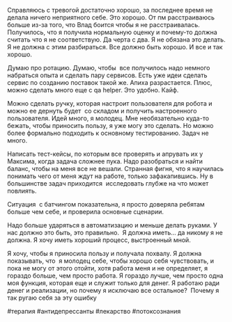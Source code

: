 Cправляюсь с тревогой достаточно хорошо, за последнее время не делала ничего неприятного себе. Это хорошо. От пм расстраиваюсь больше из-за того, что Влад боится чтобы я не расстраивалась. Получилось, что я получила нормальную оценку и почему-то должна считать что я не соответствую. Да черта с два. Я не обязана это делать. Я не должна с этим разбираться. Все должно быть хорошо. И все и так хорошо.

Думаю про ротацию. Думаю, чтобы  все получилось надо немного набраться опыта и сделать пару сервисов. Есть уже идеи сделать сервис по созданию поставок такой же. Апиха разрастается. Плюс, можно сделать много еще с qa helper. Это удобно. Кайф. 

Можно сделать ручку, которая настроит пользователя для робота и можно ее дернуть будет  со складом и получить настроенного пользователя. Идей много, я молодец. Мне необязательно куда-то бежать, чтобы приносить пользу, я уже могу это сделать. Но можно более формально подходить к основному тестированию. Задач не много. 

Написать тест-кейсы, по которым все проверять и апрувать их у Максима, когда задача сложнее пука. Надо разобраться и найти баланс, чтобы на меня все не вешали. Странная фигня, что я научилась понимать чего от меня ждут на работе, только зафакапившись. Ну в большинстве задач приходится  исследовать глубже на что может повлиять.

Ситуация  с батчингом показательна, я просто доверяла ребятам больше чем себе, и проверила основные сценарии. 

Надо больше ударяться в автоматизацию и меньше делать руками. У нас должно это быть, это правильно.  Я должна иметь... да никому я не должна. Я хочу иметь хороший процесс, выстроенный мной. 

Я хочу, чтобы я приносила пользу и получала похвалу. Я должна показывать, что  я молодец себе, чтобы хорошо себя чувствовать, и пока не могу от этого отойти, хотя работа меня и не определяет, я гораздо больше, чем просто работа. Я гораздо лучше, чем просто одна моя функция, которая еще и служит только для денег. Я работаю ради денег и реализации, но почему я исключаю все остальное?  Почему я так ругаю себя за эту ошибку 

  
#терапия #антидепрессанты #лекарство #потоксознания 